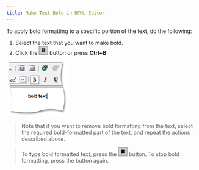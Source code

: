 ```yaml
---
title: Make Text Bold in HTML Editor
---
```

To apply bold formatting to a specific portion of the text, do the following:
1. Select the text that you want to make bold.
2. Click the ![ASPxHtmlEditor-Buttons-Bold](../../../images/Img7400.png) button or press **Ctrl+B**.

![ASPxHtmlEditor-WorkingWithText-BoldSample](../../../images/Img7409.png)

> Note that if you want to remove bold formatting from the text, select the required bold-formatted part of the text, and repeat the actions described above.

> To type bold formatted text, press the ![ASPxHtmlEditor-Buttons-Bold](../../../images/Img7400.png) button. To stop bold formatting, press the button again.